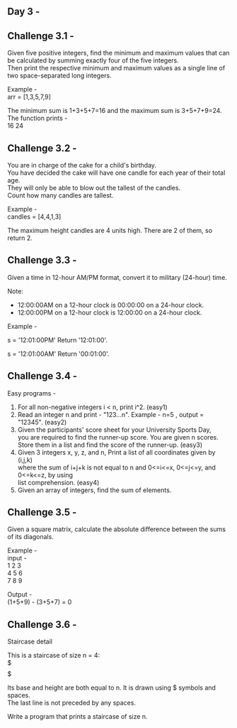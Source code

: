 Day 3 - 
-----
Challenge 3.1 - 
-------------
Given five positive integers, find the minimum and maximum values that can be calculated by 
summing exactly four of the five integers.  
Then print the respective minimum and maximum values as a single line of two 
space-separated long integers.

Example -  
arr = [1,3,5,7,9]

The minimum sum is 1+3+5+7=16 and the maximum sum is 3+5+7+9=24. The function prints -  
16 24

Challenge 3.2 - 
-------------
You are in charge of the cake for a child's birthday.  
You have decided the cake will have one candle for each year of their total age.  
They will only be able to blow out the tallest of the candles.  
Count how many candles are tallest.

Example -   
candles = [4,4,1,3]  

The maximum height candles are 4 units high. There are 2 of them, so return 2.

Challenge 3.3 - 
-------------
Given a time in 12-hour AM/PM format, convert it to military (24-hour) time.

Note:  
- 12:00:00AM on a 12-hour clock is 00:00:00 on a 24-hour clock.
- 12:00:00PM on a 12-hour clock is 12:00:00 on a 24-hour clock.

Example -  

s = '12:01:00PM'
Return '12:01:00'.

s = '12:01:00AM'
Return '00:01:00'.

Challenge 3.4 - 
-------------
Easy programs -  
1. For all non-negative integers i < n, print i^2. (easy1)
2. Read an integer n and print - "123...n". Example - n=5 , output = "12345". (easy2)
3. Given the participants' score sheet for your University Sports Day,  
   you are required to find the runner-up score. You are given n scores.  
   Store them in a list and find the score of the runner-up. (easy3)
4. Given 3 integers x, y, z, and n, Print a list of all coordinates given by (i,j,k)  
   where the sum of i+j+k is not equal to n and 0<=i<=x, 0<=j<=y, and 0<=k<=z, by using    
   list comprehension. (easy4)
5. Given an array of integers, find the sum of elements.

Challenge 3.5 - 
-------------
Given a square matrix, calculate the absolute difference between the sums of its diagonals.

Example -  
input -  
1 2 3  
4 5 6  
7 8 9  

Output -  
(1+5+9) - (3+5+7) = 0  

Challenge 3.6 - 
-------------
Staircase detail

This is a staircase of size n = 4:  
   $  
  $$  
 $$$  
$$$$  

Its base and height are both equal to n. It is drawn using $ symbols and spaces.  
The last line is not preceded by any spaces.

Write a program that prints a staircase of size n.

